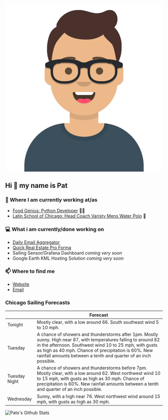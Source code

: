 [![Social banner for p-j-falconer](https://raw.githubusercontent.com/P-J-FALCONER/P-J-FALCONER/master/assets/avataaars.svg)](https://patfalconer.com/)
## Hi :wave: my name is Pat

### 💼 Where I am currently working at/as
- [Food Genius: Python Developer](https://getfoodgenius.com/) 🍔🐍
- [Latin School of Chicago: Head Coach Varisty Mens Water Polo](https://www.latinschool.org/) 🤽


### 💻 What i am currently/done working on
 - [Daily Email Aggregator](https://github.com/P-J-FALCONER/dott_daily_mail)
 - [Quick Real Estate Pro Forma](https://github.com/P-J-FALCONER/henry)
 - Sailing Sensor/Grafana Dashboard *coming very soon*
 - Google Earth KML Hosting Solution *coming very soon*

### 📫 Where to find me
 - [Website](https://patfalconer.com/)
 - [Email](mailto:patrick.j.falconer@gmail.com)


### Chicago Sailing Forecasts
|   | Forecast  |
|---|---|
| Tonight | Mostly clear, with a low around 66. South southeast wind 5 to 10 mph. |
| Tuesday | A chance of showers and thunderstorms after 1pm. Mostly sunny. High near 87, with temperatures falling to around 82 in the afternoon. Southwest wind 10 to 25 mph, with gusts as high as 40 mph. Chance of precipitation is 60%. New rainfall amounts between a tenth and quarter of an inch possible. |
| Tuesday Night | A chance of showers and thunderstorms before 7pm. Mostly clear, with a low around 62. West northwest wind 10 to 15 mph, with gusts as high as 30 mph. Chance of precipitation is 60%. New rainfall amounts between a tenth and quarter of an inch possible. |
| Wednesday | Sunny, with a high near 76. West northwest wind around 15 mph, with gusts as high as 30 mph. |

![Pats's Github Stats](https://github-readme-stats.vercel.app/api?username=p-j-falconer&show_icons=true&theme=radical)
